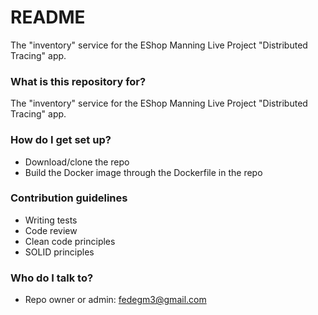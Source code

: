 # README #

The "inventory" service for the EShop Manning Live Project "Distributed Tracing" app.

### What is this repository for? ###

The "inventory" service for the EShop Manning Live Project "Distributed Tracing" app.

### How do I get set up? ###

* Download/clone the repo
* Build the Docker image through the Dockerfile in the repo

### Contribution guidelines ###

* Writing tests
* Code review
* Clean code principles
* SOLID principles

### Who do I talk to? ###

* Repo owner or admin: fedegm3@gmail.com
